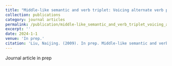 ```yaml
---
title: "Middle-like semantic and verb triplet: Voicing alternate verb pairs in Tsum."
collection: publications
category: journal articles
permalink: /publication/middle-like_semantic_and_verb_triplet_voicing_alternate_verb_pairs_in_tsum
excerpt: ''
date: 2024-1-1
venue: 'In prep.'
citation: 'Liu, Naijing. (2009). In prep. Middle-like semantic and verb triplet: Voicing alternate verb pairs in Tsum.'
---
```

Journal article in prep

